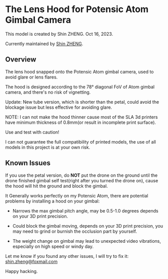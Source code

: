 # The Lens Hood for Potensic Atom Gimbal Camera

This model is created by Shin ZHENG. Oct 16, 2023.

Currently maintained by [Shin ZHENG](shin.zheng@foxmail.com).

## Overview

The lens hood snapped onto the Potensic Atom gimbal camera, used to avoid glare or lens flares.

The hood is designed according to the 78° diagonal FoV of Atom gimbal camera, and there's no risk of vignetting.

Update: New tube version, which is shorter than the petal, could avoid the blockage issue but less effective for avoiding glare.

NOTE: I can not make the hood thinner cause most of the SLA 3d printers have minimum thickness of 0.8mm(or result in incomplete print surface).

Use and test with caution!

I can not guarantee the full compatibility of printed models, the use of all models in this project is at your own risk.

## Known Issues

If you use the petal version, do **NOT** put the drone on the ground until the drone finished gimbal self test(right after you turned the drone on), cause the hood will hit the ground and block the gimbal.

It Generally works perfectly on my Potensic Atom, there are potential problems by installing a hood on your gimbal:

- Narrows the max gimbal pitch angle, may be 0.5-1.0 degrees depends on your 3D print precision.

- Could block the gimbal moving, depends on your 3D print precision, you may need to grind or burnish the occlusion part by yourself.

- The weight change on gimbal may lead to unexpected video vibrations, especially on high speed or windy day.

Let me know if you found any other issues, I will try to fix it: shin.zheng@foxmail.com

Happy hacking.
